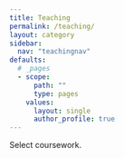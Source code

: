 ```yaml
---
title: Teaching
permalink: /teaching/
layout: category
sidebar:
  nav: "teachingnav"
defaults:
  # _pages
  - scope:
      path: ""
      type: pages
    values:
      layout: single
      author_profile: true
---
```


Select coursework.
